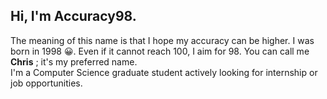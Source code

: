 ## Hi, I'm Accuracy98. 
The meaning of this name is that I hope my accuracy can be higher. I was born in 1998 :grinning:. Even if it cannot reach 100, I aim for 98. You can call me **Chris** ; it's my preferred name.  
I'm a Computer Science graduate student actively looking for internship or job opportunities.  

